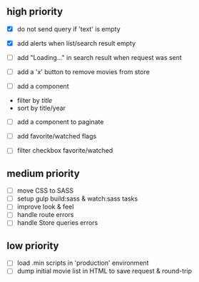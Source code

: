 ## high priority

- [x] do not send query if 'text' is empty

- [x] add alerts when list/search result empty
- [ ] add "Loading..." in search result when request was sent

- [ ] add a 'x' button to remove movies from store

- [ ] add a <movy-list-filter> component
 - filter by *title*
 - sort by title/year
- [ ] add a <movy-list-pager>  component to paginate

- [ ] add favorite/watched flags
- [ ] filter checkbox favorite/watched

## medium priority

- [ ] move CSS to SASS
- [ ] setup gulp build:sass & watch:sass tasks
- [ ] improve look & feel
- [ ] handle route errors
- [ ] handle Store queries errors

## low priority

- [ ] load .min scripts in 'production' environment
- [ ] dump initial movie list in HTML to save request & round-trip
